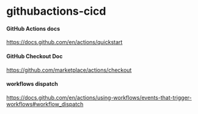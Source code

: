 # githubactions-cicd


#### GitHub Actions docs
https://docs.github.com/en/actions/quickstart

#### GitHub Checkout Doc
https://github.com/marketplace/actions/checkout

#### workflows dispatch
https://docs.github.com/en/actions/using-workflows/events-that-trigger-workflows#workflow_dispatch

